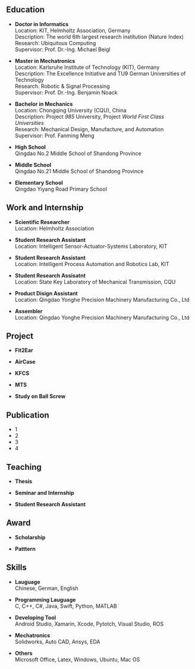 ## Education
- **Doctor in Informatics**  
Location: KIT, Helmholtz Association, Germany  
Description: The world 6th largest research institution (Nature Index)  
Research: Ubiquitous Computing  
Supervisor: Prof. Dr.-Ing. Michael Beigl  

- **Master in Mechatronics**  
Location: Karlsruhe Institute of Technology (KIT), Germany  
Description: The Excellence Initiative and TU9 German Universities of Technology  
Research: Robotic & Signal Processing  
Supervisor: Prof. Dr.-Ing. Benjamin Noack  

- **Bachelor in Mechanics**  
Location: Chongqing University (CQU), China  
Description: Project _985_ University, Project _World First Class Universities_  
Research: Mechanical Design, Manufacture, and Automation  
Supervisor: Prof. Fanming Meng  

- **High School**  
Qingdao No.2 Middle School of Shandong Province

- **Middle School**  
Qingdao No.21 Middle School of Shandong Province

- **Elementary School**  
Qingdao Yiyang Road Primary School

## Work and Internship
- **Scientific Researcher**  
Location: Helmholtz Association

- **Student Research Assistant**  
Location: Intelligent Sensor-Actuator-Systems Laboratory, KIT

- **Student Research Assistant**  
Location: Intelligent Process Automation and Robotics Lab, KIT

- **Student Research Assisatnt**  
Location: State Key Laboratory of Mechanical Transmission, CQU

- **Product Disign Assistant**  
Location: Qingdao Yonghe Precision Machinery Manufacturing Co., Ltd

- **Assembler**  
Location: Qingdao Yonghe Precision Machinery Manufacturing Co., Ltd


## Project
- **Fit2Ear**  

- **AirCase**  
 
- **KFCS**  

- **MTS**  

- **Study on Ball Screw**  

## Publication
- 1
- 2
- 3
- 4

## Teaching
- **Thesis**  

- **Seminar and Internship**  

- **Student Research Assistant**  

## Award
- **Scholarship**  

- **Patttern**  

## Skills
- **Lauguage**  
Chinese, German, English

- **Programming Lauguage**  
C, C++, C#, Java, Swift, Python, MATLAB

- **Developing Tool**  
Android Studio, Xamarin, Xcode, Pytotch, Visual Studio, ROS

- **Mechatronics**  
Solidworks, Auto CAD, Ansys, EDA

- **Others**  
Microsoft Office, Latex, Windows, Ubuntu, Mac OS
